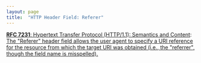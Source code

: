 ```yaml
---
layout: page
title:  "HTTP Header Field: Referer"
---
```


[**RFC 7231**: Hypertext Transfer Protocol (HTTP/1.1): Semantics and Content](/specs/IETF/RFC/7231 "The Hypertext Transfer Protocol (HTTP) is an application-level protocol for distributed, collaborative, hypertext information systems. This document defines the semantics of HTTP/1.1 messages as expressed by request methods, request header fields, response status codes, and response header fields, along with the payload of messages (metadata and body content) and mechanisms for content negotiation."): [The "Referer" header field allows the user agent to specify a URI reference for the resource from which the target URI was obtained (i.e., the "referrer", though the field name is misspelled).]()

